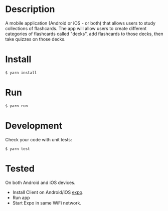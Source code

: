 # Description

A mobile application (Android or iOS - or both) that allows users to study collections of flashcards. The app will allow users to create different categories of flashcards called "decks", add flashcards to those decks, then take quizzes on those decks.

# Install
```
$ yarn install
```

# Run
```
$ yarn run
```

# Development
Check your code with unit tests:
```
$ yarn test
```

# Tested
On both Android and iOS devices.

* Install Client on Android/iOS [expo](https://expo.io/).
* Run app
* Start Expo in same WiFi network.
